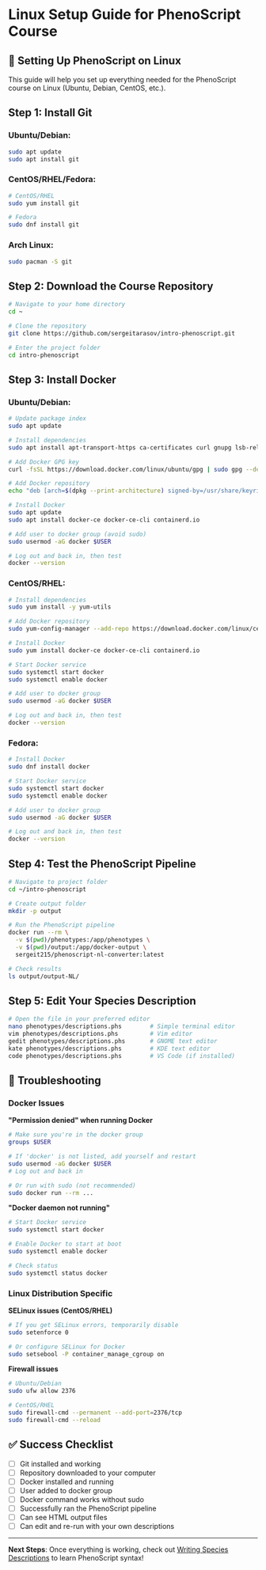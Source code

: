 # Linux Setup Guide for PhenoScript Course

## 🐧 Setting Up PhenoScript on Linux

This guide will help you set up everything needed for the PhenoScript course on Linux (Ubuntu, Debian, CentOS, etc.).

## Step 1: Install Git

### Ubuntu/Debian:
```bash
sudo apt update
sudo apt install git
```

### CentOS/RHEL/Fedora:
```bash
# CentOS/RHEL
sudo yum install git

# Fedora
sudo dnf install git
```

### Arch Linux:
```bash
sudo pacman -S git
```

## Step 2: Download the Course Repository

```bash
# Navigate to your home directory
cd ~

# Clone the repository
git clone https://github.com/sergeitarasov/intro-phenoscript.git

# Enter the project folder
cd intro-phenoscript
```

## Step 3: Install Docker

### Ubuntu/Debian:
```bash
# Update package index
sudo apt update

# Install dependencies
sudo apt install apt-transport-https ca-certificates curl gnupg lsb-release

# Add Docker GPG key
curl -fsSL https://download.docker.com/linux/ubuntu/gpg | sudo gpg --dearmor -o /usr/share/keyrings/docker-archive-keyring.gpg

# Add Docker repository
echo "deb [arch=$(dpkg --print-architecture) signed-by=/usr/share/keyrings/docker-archive-keyring.gpg] https://download.docker.com/linux/ubuntu $(lsb_release -cs) stable" | sudo tee /etc/apt/sources.list.d/docker.list > /dev/null

# Install Docker
sudo apt update
sudo apt install docker-ce docker-ce-cli containerd.io

# Add user to docker group (avoid sudo)
sudo usermod -aG docker $USER

# Log out and back in, then test
docker --version
```

### CentOS/RHEL:
```bash
# Install dependencies
sudo yum install -y yum-utils

# Add Docker repository
sudo yum-config-manager --add-repo https://download.docker.com/linux/centos/docker-ce.repo

# Install Docker
sudo yum install docker-ce docker-ce-cli containerd.io

# Start Docker service
sudo systemctl start docker
sudo systemctl enable docker

# Add user to docker group
sudo usermod -aG docker $USER

# Log out and back in, then test
docker --version
```

### Fedora:
```bash
# Install Docker
sudo dnf install docker

# Start Docker service
sudo systemctl start docker
sudo systemctl enable docker

# Add user to docker group
sudo usermod -aG docker $USER

# Log out and back in, then test
docker --version
```

## Step 4: Test the PhenoScript Pipeline

```bash
# Navigate to project folder
cd ~/intro-phenoscript

# Create output folder
mkdir -p output

# Run the PhenoScript pipeline
docker run --rm \
  -v $(pwd)/phenotypes:/app/phenotypes \
  -v $(pwd)/output:/app/docker-output \
  sergeit215/phenoscript-nl-converter:latest

# Check results
ls output/output-NL/
```

## Step 5: Edit Your Species Description

```bash
# Open the file in your preferred editor
nano phenotypes/descriptions.phs        # Simple terminal editor
vim phenotypes/descriptions.phs         # Vim editor
gedit phenotypes/descriptions.phs       # GNOME text editor
kate phenotypes/descriptions.phs        # KDE text editor
code phenotypes/descriptions.phs        # VS Code (if installed)
```

## 🚨 Troubleshooting

### Docker Issues

**"Permission denied" when running Docker**
```bash
# Make sure you're in the docker group
groups $USER

# If 'docker' is not listed, add yourself and restart
sudo usermod -aG docker $USER
# Log out and back in

# Or run with sudo (not recommended)
sudo docker run --rm ...
```

**"Docker daemon not running"**
```bash
# Start Docker service
sudo systemctl start docker

# Enable Docker to start at boot
sudo systemctl enable docker

# Check status
sudo systemctl status docker
```

### Linux Distribution Specific

**SELinux issues (CentOS/RHEL)**
```bash
# If you get SELinux errors, temporarily disable
sudo setenforce 0

# Or configure SELinux for Docker
sudo setsebool -P container_manage_cgroup on
```

**Firewall issues**
```bash
# Ubuntu/Debian
sudo ufw allow 2376

# CentOS/RHEL
sudo firewall-cmd --permanent --add-port=2376/tcp
sudo firewall-cmd --reload
```

## ✅ Success Checklist

- [ ] Git installed and working
- [ ] Repository downloaded to your computer
- [ ] Docker installed and running
- [ ] User added to docker group
- [ ] Docker command works without sudo
- [ ] Successfully ran the PhenoScript pipeline
- [ ] Can see HTML output files
- [ ] Can edit and re-run with your own descriptions

---

**Next Steps**: Once everything is working, check out [Writing Species Descriptions](WRITING-DESCRIPTIONS.md) to learn PhenoScript syntax!
